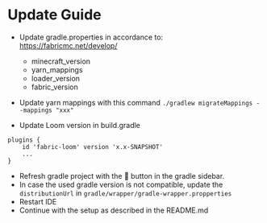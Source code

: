 # Update Guide

* Update gradle.properties in accordance to: https://fabricmc.net/develop/

  * minecraft_version
  * yarn_mappings
  * loader_version
  * fabric_version

* Update yarn mappings with this command
`./gradlew migrateMappings --mappings "xxx"`

* Update Loom version in build.gradle
```
plugins {
    id 'fabric-loom' version 'x.x-SNAPSHOT'
    ...
}
```

* Refresh gradle project with the 🔄 button in the gradle sidebar.
* In case the used gradle version is not compatible, update the `distributionUrl` in `gradle/wrapper/gradle-wrapper.propperties`
* Restart IDE
* Continue with the setup as described in the README.md
